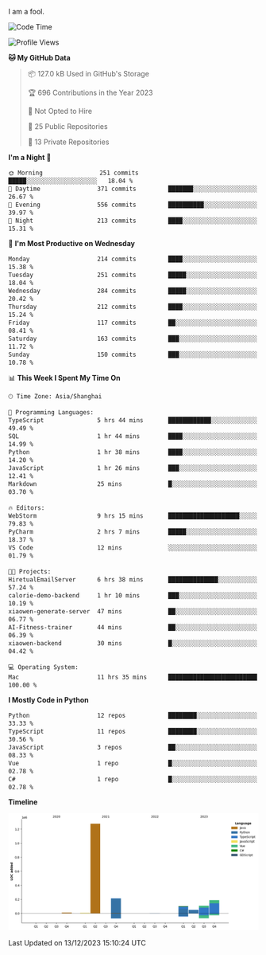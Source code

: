 I am a fool.

<!--START_SECTION:waka-->
![Code Time](http://img.shields.io/badge/Code%20Time-976%20hrs%2052%20mins-blue)

![Profile Views](http://img.shields.io/badge/Profile%20Views-0-blue)

**🐱 My GitHub Data** 

> 📦 127.0 kB Used in GitHub's Storage 
 > 
> 🏆 696 Contributions in the Year 2023
 > 
> 🚫 Not Opted to Hire
 > 
> 📜 25 Public Repositories 
 > 
> 🔑 13 Private Repositories 
 > 
**I'm a Night 🦉** 

```text
🌞 Morning                251 commits         █████░░░░░░░░░░░░░░░░░░░░   18.04 % 
🌆 Daytime                371 commits         ███████░░░░░░░░░░░░░░░░░░   26.67 % 
🌃 Evening                556 commits         ██████████░░░░░░░░░░░░░░░   39.97 % 
🌙 Night                  213 commits         ████░░░░░░░░░░░░░░░░░░░░░   15.31 % 
```
📅 **I'm Most Productive on Wednesday** 

```text
Monday                   214 commits         ████░░░░░░░░░░░░░░░░░░░░░   15.38 % 
Tuesday                  251 commits         █████░░░░░░░░░░░░░░░░░░░░   18.04 % 
Wednesday                284 commits         █████░░░░░░░░░░░░░░░░░░░░   20.42 % 
Thursday                 212 commits         ████░░░░░░░░░░░░░░░░░░░░░   15.24 % 
Friday                   117 commits         ██░░░░░░░░░░░░░░░░░░░░░░░   08.41 % 
Saturday                 163 commits         ███░░░░░░░░░░░░░░░░░░░░░░   11.72 % 
Sunday                   150 commits         ███░░░░░░░░░░░░░░░░░░░░░░   10.78 % 
```


📊 **This Week I Spent My Time On** 

```text
🕑︎ Time Zone: Asia/Shanghai

💬 Programming Languages: 
TypeScript               5 hrs 44 mins       ████████████░░░░░░░░░░░░░   49.49 % 
SQL                      1 hr 44 mins        ████░░░░░░░░░░░░░░░░░░░░░   14.99 % 
Python                   1 hr 38 mins        ████░░░░░░░░░░░░░░░░░░░░░   14.20 % 
JavaScript               1 hr 26 mins        ███░░░░░░░░░░░░░░░░░░░░░░   12.41 % 
Markdown                 25 mins             █░░░░░░░░░░░░░░░░░░░░░░░░   03.70 % 

🔥 Editors: 
WebStorm                 9 hrs 15 mins       ████████████████████░░░░░   79.83 % 
PyCharm                  2 hrs 7 mins        █████░░░░░░░░░░░░░░░░░░░░   18.37 % 
VS Code                  12 mins             ░░░░░░░░░░░░░░░░░░░░░░░░░   01.79 % 

🐱‍💻 Projects: 
HiretualEmailServer      6 hrs 38 mins       ██████████████░░░░░░░░░░░   57.24 % 
calorie-demo-backend     1 hr 10 mins        ███░░░░░░░░░░░░░░░░░░░░░░   10.19 % 
xiaowen-generate-server  47 mins             ██░░░░░░░░░░░░░░░░░░░░░░░   06.77 % 
AI-Fitness-trainer       44 mins             ██░░░░░░░░░░░░░░░░░░░░░░░   06.39 % 
xiaowen-backend          30 mins             █░░░░░░░░░░░░░░░░░░░░░░░░   04.42 % 

💻 Operating System: 
Mac                      11 hrs 35 mins      █████████████████████████   100.00 % 
```

**I Mostly Code in Python** 

```text
Python                   12 repos            ████████░░░░░░░░░░░░░░░░░   33.33 % 
TypeScript               11 repos            ████████░░░░░░░░░░░░░░░░░   30.56 % 
JavaScript               3 repos             ██░░░░░░░░░░░░░░░░░░░░░░░   08.33 % 
Vue                      1 repo              █░░░░░░░░░░░░░░░░░░░░░░░░   02.78 % 
C#                       1 repo              █░░░░░░░░░░░░░░░░░░░░░░░░   02.78 % 
```



**Timeline**

![Lines of Code chart](https://raw.githubusercontent.com/VeejaLiu/VeejaLiu/master/assets/bar_graph.png)


 Last Updated on 13/12/2023 15:10:24 UTC
<!--END_SECTION:waka-->

